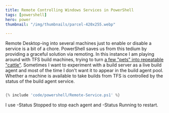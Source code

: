 ```yaml
---
title: Remote Controlling Windows Services in PowerShell
tags: [powershell]
hero: power
thumbnail: "/img/thumbnails/parcel-420x255.webp"

---
```


Remote Desktop-ing into several machines just to enable or disable a service is a bit of a chore. PowerShell saves us from
this tedium by providing a graceful solution via remoting. In this instance I am playing around with TFS build machines, trying to
turn <a href="http://cloudscaling.com/blog/cloud-computing/the-history-of-pets-vs-cattle/">a few "pets" into repeatable "cattle"</a>.
Sometimes I want to experiment with a build server as a live build agent and most of the time I don't want it to appear in the build agent
pool. Whether a machine is available to take builds from TFS is controlled by the status of the build agent service.

```powershell

{% include 'code/powershell/Remote-Service.ps1' %}

```
I use -Status Stopped to stop each agent and -Status Running to restart.
